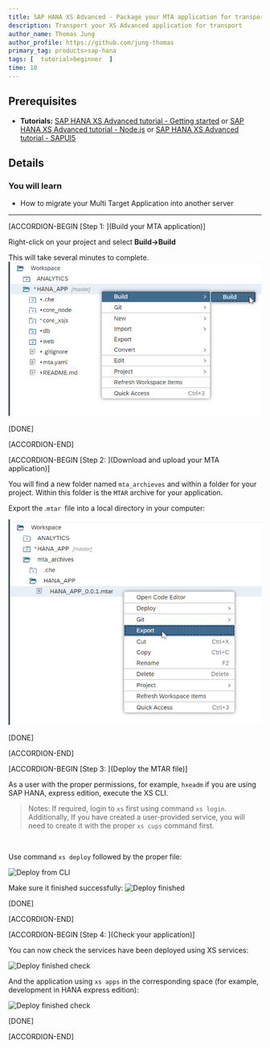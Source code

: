 ```yaml
---
title: SAP HANA XS Advanced - Package your MTA application for transport
description: Transport your XS Advanced application for transport
author_name: Thomas Jung
author_profile: https://github.com/jung-thomas
primary_tag: products>sap-hana
tags: [  tutorial>beginner  ]
time: 10
---
```


## Prerequisites  
 - **Tutorials:** [SAP HANA XS Advanced tutorial - Getting started](https://developers.sap.com/group.hana-xsa-get-started.html) or [SAP HANA XS Advanced tutorial - Node.js](https://developers.sap.com/group.hana-xsa-nodejs.html) or [SAP HANA XS Advanced tutorial - SAPUI5](https://developers.sap.com/group.hana-xsa-sapui5.html)


## Details
### You will learn  
  - How to migrate your Multi Target Application into another server

---

[ACCORDION-BEGIN [Step 1: ](Build your MTA application)]

Right-click on your project and select **Build->Build**

This will take several minutes to complete.  
![Build](build.png)

[DONE]

[ACCORDION-END]

[ACCORDION-BEGIN [Step 2: ](Download and upload your MTA application)]

You will find a new folder named `mta_archieves` and within a folder for your project.  Within this folder is the `MTAR` archive for your application.

Export the .`mtar `file into a local directory in your computer:

![Export](export.png)

[DONE]

[ACCORDION-END]


[ACCORDION-BEGIN [Step 3: ](Deploy the MTAR file)]

As a user with the proper permissions, for example, `hxeadm` if you are using SAP HANA, express edition, execute the XS CLI.

>Notes: If required, login to `xs` first using command `xs login`. Additionally, If you have created a user-provided service, you will need to create it with the proper `xs cups` command first.

</br>

Use command `xs deploy` followed by the proper file:

![Deploy from CLI](deploy.png)

Make sure it finished successfully:
![Deploy finished](deploy2.png)

[DONE]

[ACCORDION-END]

[ACCORDION-BEGIN [Step 4: ](Check your application)]

You can now check the services have been deployed using XS services:

![Deploy finished check](check.png)

And the application using `xs apps` in the corresponding space (for example, development in HANA express edition):

![Deploy finished check](apps.png)

[DONE]

[ACCORDION-END]
